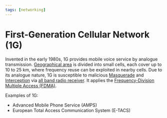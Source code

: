 ```yaml
---
tags: [networking]
---
```


# First-Generation Cellular Network (1G)

Invented in the early 1980s, 1G provides mobile voice service by analogue
transmission. [Geographical area](202303292152.md) is divided into small cells,
each cover up to 10 to 25 km, where frequency reuse can be exploited in nearby
cells. Due to its analogue nature, 1G is susceptible to malicious
[Masquerade](202209262114.md) and [Interception](202209261916.md) via
[all band radio receiver](202305162150.md). It applies the
[Frequency-Division Multiple Access (FDMA)](202303301632.md).

Examples of 1G:
- Advanced Mobile Phone Service (AMPS)
- European Total Access Communication System (E-TACS)
